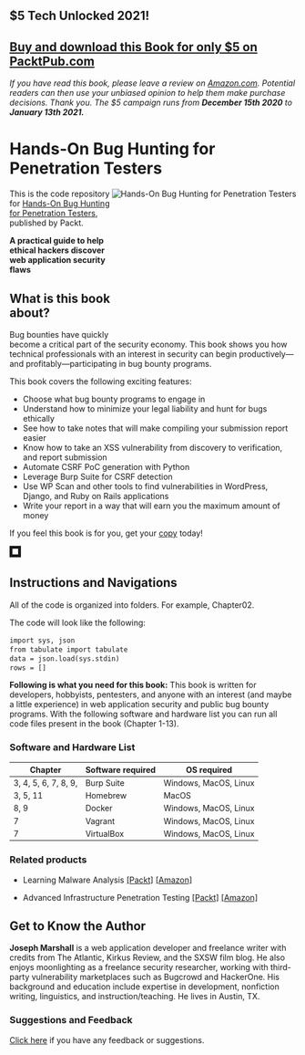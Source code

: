 ## $5 Tech Unlocked 2021!
[Buy and download this Book for only $5 on PacktPub.com](https://www.packtpub.com/product/hands-on-bug-hunting-for-penetration-testers/9781789344202)
-----
*If you have read this book, please leave a review on [Amazon.com](https://www.amazon.com/gp/product/1789344204).     Potential readers can then use your unbiased opinion to help them make purchase decisions. Thank you. The $5 campaign         runs from __December 15th 2020__ to __January 13th 2021.__*

# Hands-On Bug Hunting for Penetration Testers

<a href="https://www.packtpub.com/networking-and-servers/hands-bug-bounty-penetration-testers?utm_source=github&utm_medium=repository&utm_campaign=9781789344202"><img src="https://www.packtpub.com/sites/default/files/B10895_MockupCover_New.png" alt="Hands-On Bug Hunting for Penetration Testers" height="256px" align="right"></a>

This is the code repository for [Hands-On Bug Hunting for Penetration Testers](https://www.packtpub.com/networking-and-servers/hands-bug-bounty-penetration-testers?utm_source=github&utm_medium=repository&utm_campaign=9781789344202), published by Packt.

**A practical guide to help ethical hackers discover web application security flaws**

## What is this book about?
Bug bounties have quickly become a critical part of the security economy. This book shows you how technical professionals with an interest in security can begin productively—and profitably—participating in bug bounty programs.

This book covers the following exciting features:
* Choose what bug bounty programs to engage in
* Understand how to minimize your legal liability and hunt for bugs ethically
* See how to take notes that will make compiling your submission report easier
* Know how to take an XSS vulnerability from discovery to verification, and report submission
* Automate CSRF PoC generation with Python
* Leverage Burp Suite for CSRF detection
* Use WP Scan and other tools to find vulnerabilities in WordPress, Django, and Ruby on Rails applications
* Write your report in a way that will earn you the maximum amount of money

If you feel this book is for you, get your [copy](https://www.amazon.com/dp/1789344204) today!

<a href="https://www.packtpub.com/?utm_source=github&utm_medium=banner&utm_campaign=GitHubBanner"><img src="https://raw.githubusercontent.com/PacktPublishing/GitHub/master/GitHub.png" 
alt="https://www.packtpub.com/" border="5" /></a>

## Instructions and Navigations
All of the code is organized into folders. For example, Chapter02.

The code will look like the following:
```
import sys, json
from tabulate import tabulate
data = json.load(sys.stdin)
rows = []
```

**Following is what you need for this book:**
This book is written for developers, hobbyists, pentesters, and anyone with an interest (and maybe a little experience) in web application security and public bug bounty programs. With the following software and hardware list you can run all code files present in the book (Chapter 1-13).

### Software and Hardware List

| Chapter | Software required | OS required | 
| -------- | ------------------------------------ | ----------------------------------- |
| 3, 4, 5, 6, 7, 8, 9, | Burp Suite | Windows, MacOS, Linux | 
|3, 5, 11 | Homebrew | MacOS |
| 8, 9 | Docker | Windows, MacOS, Linux |
| 7 | Vagrant | Windows, MacOS, Linux |  
| 7 | VirtualBox |Windows, MacOS, Linux|



### Related products <Paste books from the Other books you may enjoy section>
* Learning Malware Analysis [[Packt]](https://www.packtpub.com/networking-and-servers/learning-malware-analysis?utm_source=github&utm_medium=repository&utm_campaign=9781788392501) [[Amazon]](https://www.amazon.com/dp/1788392507)

* Advanced Infrastructure Penetration Testing [[Packt]](https://www.packtpub.com/networking-and-servers/advanced-infrastructure-penetration-testing?utm_source=github&utm_medium=repository&utm_campaign=9781788624480) [[Amazon]](https://www.amazon.com/dp/1788624483)
## Get to Know the Author
**Joseph Marshall**
is a web application developer and freelance writer with credits from The Atlantic, Kirkus Review, and the SXSW film blog. He also enjoys moonlighting as a freelance security researcher, working with third-party vulnerability marketplaces such as Bugcrowd and HackerOne. His background and education include expertise in development, nonfiction writing, linguistics, and instruction/teaching. He lives in Austin, TX.

### Suggestions and Feedback
[Click here](https://docs.google.com/forms/d/e/1FAIpQLSdy7dATC6QmEL81FIUuymZ0Wy9vH1jHkvpY57OiMeKGqib_Ow/viewform) if you have any feedback or suggestions.
